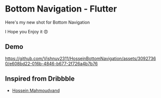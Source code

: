 
# Bottom Navigation - Flutter


Here's my new shot for Bottom Navigation

I Hope you Enjoy it 😍


## Demo

https://github.com/Vishnuv2311/HosseinBottomNavigation/assets/30927360/e608bd22-016b-4846-b677-2f726a4b7b76



## Inspired from Dribbble

- [Hossein Mahmoudvand](https://dribbble.com/shots/16622918-Bottom-Navigation)

